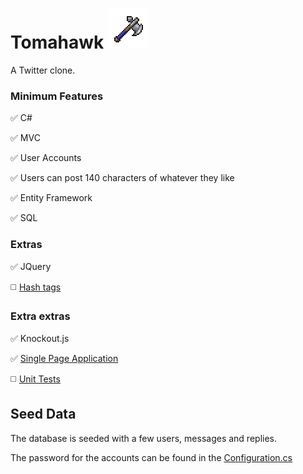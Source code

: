 # Tomahawk <img src="https://raw.githubusercontent.com/shmup/tomahawk/master/Tomahawk/Content/tomahawk.png">

A Twitter clone.

### Minimum Features
:white_check_mark: C#

:white_check_mark: MVC

:white_check_mark: User Accounts

:white_check_mark: Users can post 140 characters of whatever they like

:white_check_mark: Entity Framework

:white_check_mark: SQL
 
### Extras
:white_check_mark: JQuery

:white_medium_square: [Hash tags](https://github.com/shmup/tomahawk/issues/7)
 
### Extra extras
:white_check_mark: Knockout.js

:white_check_mark: [Single Page Application](https://github.com/shmup/tomahawk/issues/5)

:white_medium_square: [Unit Tests](https://github.com/shmup/tomahawk/issues/6)

## Seed Data

The database is seeded with a few users, messages and replies.

The password for the accounts can be found in the [Configuration.cs](https://github.com/shmup/tomahawk/blob/master/Tomahawk/Migrations/Configuration.cs)
